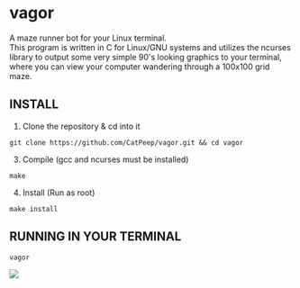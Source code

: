# vagor
A maze runner bot for your Linux terminal.  
This program is written in C for Linux/GNU systems and utilizes the ncurses library to output some very simple 90's looking graphics to your terminal, where you can view your computer wandering through a 100x100 grid maze.
  
## INSTALL
1. Clone the repository & cd into it  
```
git clone https://github.com/CatPeep/vagor.git && cd vagor
```  
  
3. Compile (gcc and ncurses must be installed)  
```
make
```  
  
4. Install (Run as root)  
```
make install
```  
  
## RUNNING IN YOUR TERMINAL
```vagor```  

<img src='preview.png'></img>
